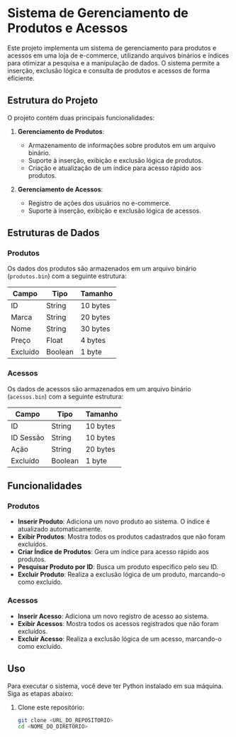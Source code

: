 # Sistema de Gerenciamento de Produtos e Acessos

Este projeto implementa um sistema de gerenciamento para produtos e acessos em uma loja de e-commerce, utilizando arquivos binários e índices para otimizar a pesquisa e a manipulação de dados. O sistema permite a inserção, exclusão lógica e consulta de produtos e acessos de forma eficiente.

## Estrutura do Projeto

O projeto contém duas principais funcionalidades:

1. **Gerenciamento de Produtos**:
   - Armazenamento de informações sobre produtos em um arquivo binário.
   - Suporte à inserção, exibição e exclusão lógica de produtos.
   - Criação e atualização de um índice para acesso rápido aos produtos.

2. **Gerenciamento de Acessos**:
   - Registro de ações dos usuários no e-commerce.
   - Suporte à inserção, exibição e exclusão lógica de acessos.

## Estruturas de Dados

### Produtos

Os dados dos produtos são armazenados em um arquivo binário (`produtos.bin`) com a seguinte estrutura:

| Campo     | Tipo       | Tamanho |
|-----------|------------|---------|
| ID        | String     | 10 bytes|
| Marca     | String     | 20 bytes|
| Nome      | String     | 30 bytes|
| Preço     | Float      | 4 bytes |
| Excluído  | Boolean    | 1 byte  |

### Acessos

Os dados de acessos são armazenados em um arquivo binário (`acessos.bin`) com a seguinte estrutura:

| Campo       | Tipo       | Tamanho |
|-------------|------------|---------|
| ID          | String     | 10 bytes|
| ID Sessão   | String     | 10 bytes|
| Ação        | String     | 20 bytes|
| Excluído    | Boolean    | 1 byte  |

## Funcionalidades

### Produtos

- **Inserir Produto**: Adiciona um novo produto ao sistema. O índice é atualizado automaticamente.
- **Exibir Produtos**: Mostra todos os produtos cadastrados que não foram excluídos.
- **Criar Índice de Produtos**: Gera um índice para acesso rápido aos produtos.
- **Pesquisar Produto por ID**: Busca um produto específico pelo seu ID.
- **Excluir Produto**: Realiza a exclusão lógica de um produto, marcando-o como excluído.

### Acessos

- **Inserir Acesso**: Adiciona um novo registro de acesso ao sistema.
- **Exibir Acessos**: Mostra todos os acessos registrados que não foram excluídos.
- **Excluir Acesso**: Realiza a exclusão lógica de um acesso, marcando-o como excluído.

## Uso

Para executar o sistema, você deve ter Python instalado em sua máquina. Siga as etapas abaixo:

1. Clone este repositório:
   ```bash
   git clone <URL_DO_REPOSITORIO>
   cd <NOME_DO_DIRETORIO>
